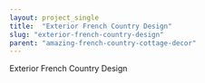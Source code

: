 ```yaml
---
layout: project_single
title:  "Exterior French Country Design"
slug: "exterior-french-country-design"
parent: "amazing-french-country-cottage-decor"
---
```

Exterior French Country Design